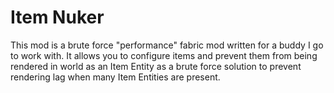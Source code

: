 # Item Nuker

This mod is a brute force "performance" fabric mod written for a buddy I go to work with.
It allows you to configure items and prevent them from being rendered in world as an Item Entity
as a brute force solution to prevent rendering lag when many Item Entities are present.